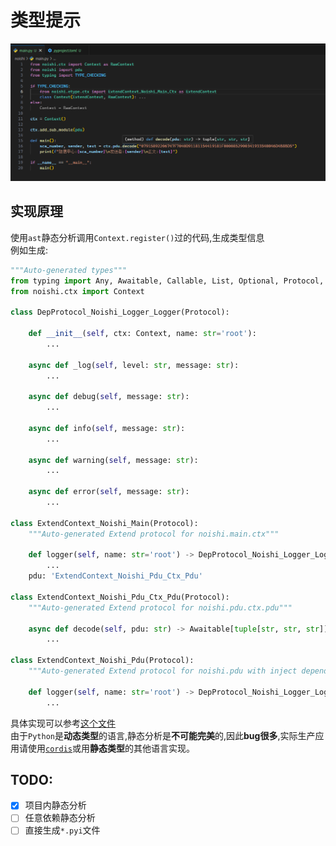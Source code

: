 # 类型提示

![截图1](./screenshot1.png)

## 实现原理
使用`ast`静态分析调用`Context.register()`过的代码,生成类型信息  
例如生成:  
```python
"""Auto-generated types"""
from typing import Any, Awaitable, Callable, List, Optional, Protocol, Union
from noishi.ctx import Context

class DepProtocol_Noishi_Logger_Logger(Protocol):

    def __init__(self, ctx: Context, name: str='root'):
        ...

    async def _log(self, level: str, message: str):
        ...

    async def debug(self, message: str):
        ...

    async def info(self, message: str):
        ...

    async def warning(self, message: str):
        ...

    async def error(self, message: str):
        ...

class ExtendContext_Noishi_Main(Protocol):
    """Auto-generated Extend protocol for noishi.main.ctx"""

    def logger(self, name: str='root') -> DepProtocol_Noishi_Logger_Logger:
        ...
    pdu: 'ExtendContext_Noishi_Pdu_Ctx_Pdu'

class ExtendContext_Noishi_Pdu_Ctx_Pdu(Protocol):
    """Auto-generated Extend protocol for noishi.pdu.ctx.pdu"""

    async def decode(self, pdu: str) -> Awaitable[tuple[str, str, str]]:
        ...

class ExtendContext_Noishi_Pdu(Protocol):
    """Auto-generated Extend protocol for noishi.pdu with inject dependencies"""

    def logger(self, name: str='root') -> DepProtocol_Noishi_Logger_Logger:
        ...
``` 
具体实现可以参考[这个文件](../tool/type_export.py)  
由于`Python`是**动态类型**的语言,静态分析是**不可能完美**的,因此**bug很多**,实际生产应用请使用[`cordis`](https://cordis.io/)或用**静态类型**的其他语言实现。

## TODO:
- [x] 项目内静态分析
- [ ] 任意依赖静态分析
- [ ] 直接生成`*.pyi`文件